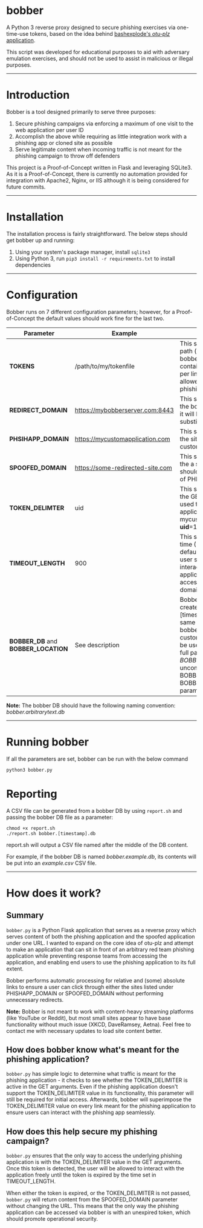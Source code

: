 # bobber
A Python 3 reverse proxy designed to secure phishing exercises via one-time-use tokens, based on the idea behind [bashexplode's *otu-plz* application](https://github.com/bashexplode/otu-plz). 

This script was developed for educational purposes to aid with adversary emulation exercises, and should not be used to assist in malicious or illegal purposes.

---

# Introduction
Bobber is a tool designed primarily to serve three purposes:
1. Secure phishing campaigns via enforcing a maximum of one visit to the web application per user ID
2. Accomplish the above while requiring as little integration work with a phishing app or cloned site as possible
3. Serve legitimate content when incoming traffic is not meant for the phishing campaign to throw off defenders

This project is a Proof-of-Concept written in Flask and leveraging SQLite3. As it is a Proof-of-Concept, there is currently no automation provided for integration with Apache2, Nginx, or IIS although it is being considered for future commits.

---

# Installation

The installation process is fairly straightforward. The below steps should get bobber up and running:
1. Using your system's package manager, install `sqlite3`
2. Using Python 3, run `pip3 install -r requirements.txt` to install dependencies

---

# Configuration
Bobber runs on 7 different configuration parameters; however, for a Proof-of-Concept the default values should work fine for the last two.

Parameter  |  Example | Description 
-------------- | ------------- | -----------
**TOKENS** | /path/to/my/tokenfile | This should be an absolute path (or relative path to bobber.py) to a file containing a list of IDs (one per line) that should be allowed to access the phishing application
**REDIRECT_DOMAIN** | https://mybobberserver.com:8443 | This should be a full URL to the bobber application, as it will be used as a substitute for relative links
**PHSIHAPP_DOMAIN** | https://mycustomapplication.com | This should be a full URL to the site hosting your custom app
**SPOOFED_DOMAIN** | https://some-redirected-site.com | This should be a full URL to the a site whose content should be served in place of PHISHAPP_DOMAIN
**TOKEN_DELIMTER** | uid | This should be the value of the GET parameter being used to track custom application usage (e.g. mycustomapplication.com?**uid**=12345)
**TIMEOUT_LENGTH** | 900 | This should be amount of time (15 minutes by default) in seconds that a user should be able to interact with the web application before losing access to the phishing domain.
**BOBBER_DB** and **BOBBER_LOCATION** | See description | Bobber (by default) will create a bobber.[timestamp].db file in the same directory as the bobber.py file. However, a custom bobber DB file can be used by inserting the full path into *BOBBER_LOCATION* and uncommenting the BOBBER_DB line with the BOBBER_LOCATION parameter.

**Note:** The bobber DB should have the following naming convention: *bobber.arbitrarytext.db*

---

# Running bobber

If all the parameters are set, bobber can be run with the below command
```
python3 bobber.py
```

# Reporting

A CSV file can be generated from a bobber DB by using `report.sh` and passing the bobber DB file as a parameter:
```
chmod +x report.sh
./report.sh bobber.[timestamp].db
```
report.sh will output a CSV file named after the middle of the DB content.

For example, if the bobber DB is named *bobber.example.db*, its contents will be put into an *example.csv* CSV file.

---

# How does it work?
## Summary
`bobber.py` is a Python Flask application that serves as a reverse proxy which serves content of both the phishing application and the spoofed application under one URL. I wanted to expand on the core idea of otu-plz and attempt to make an application that can sit in front of an arbitrary red team phishing application while preventing response teams from accessing the application, and enabling end users to use the phishing application to its full extent.

Bobber performs automatic processing for relative and (some) absolute links to ensure a user can click through either the sites listed under PHISHAPP_DOMAIN or SPOOFED_DOMAIN without performing unnecessary redirects.

**Note:** Bobber is not meant to work with content-heavy streaming platforms (like YouTube or Reddit), but most small sites appear to have base functionality without much issue (XKCD, DaveRamsey, Aetna). Feel free to contact me with necessary updates to load site content better.

## How does bobber know what's meant for the phishing application?
`bobber.py` has simple logic to determine what traffic is meant for the phishing application - it checks to see whether the TOKEN_DELIMITER is active in the GET arguments. Even if the phishing application doesn't support the TOKEN_DELIMITER value in its functionality, this parameter will still be required for initial access. Afterwards, bobber will superimpose the TOKEN_DELIMITER value on every link meant for the phishing application to ensure users can interact with the phishing app seamlessly.

## How does this help secure my phishing campaign?
`bobber.py` ensures that the only way to access the underlying phishing application is with the TOKEN_DELIMITER value in the GET arguments. Once this token is detected, the user will be allowed to interact with the application freely until the token is expired by the time set in TIMEOUT_LENGTH.

When either the token is expired, or the TOKEN_DELIMITER is not passed, `bobber.py` will return content from the SPOOFED_DOMAIN parameter without changing the URL. This means that the only way the phishing application can be accessed via bobber is with an unexpired token, which should promote operational security.
